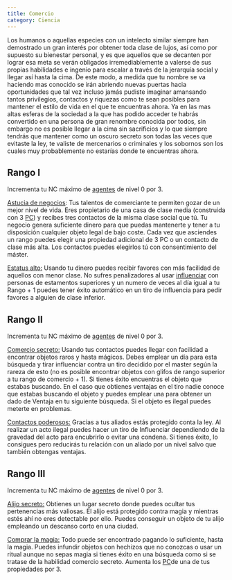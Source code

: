```yaml
---
title: Comercio
category: Ciencia
---
```


Los humanos o aquellas especies con un intelecto similar siempre han demostrado un gran interés por obtener toda clase de lujos, así como por supuesto su bienestar personal, y es que aquellos que se decanten por lograr esa meta se verán obligados irremediablemente a valerse de sus propias habilidades e ingenio para escalar a través de la jerarquía social y llegar así hasta la cima. De este modo, a medida que tu nombre se va haciendo mas conocido se irán abriendo nuevas puertas hacia oportunidades que tal vez incluso jamás pudiste imaginar amansando tantos privilegios, contactos y riquezas como te sean posibles para mantener el estilo de vida en el que te encuentras ahora. Ya en las mas altas esferas de la sociedad a la que has podido acceder te habrás convertido en una persona de gran renombre conocida por todos, sin embargo no es posible llegar a la cima sin sacrificios y lo que siempre tendrás que mantener como un oscuro secreto son todas las veces que evitaste la ley, te valiste de mercenarios o criminales y los sobornos son los cuales muy probablemente no estarías donde te encuentras ahora.

## Rango I 

Incrementa tu NC máximo de [agentes](https://raldamain.com/rules/Reglas%20adicionales/agentes.html) de nivel 0 por 3.

<u>Astucia de negocios</u>: Tus talentos de comerciante te permiten gozar de un mejor nivel de vida. Eres propietario de una casa de clase media (construida con 3 [PC](https://raldamain.com/rules/Reglas%20adicionales/bases.html)) y recibes tres contactos de la misma clase social que tú. Tu negocio genera suficiente dinero para que puedas mantenerte y tener a tu disposición cualquier objeto legal de bajo coste. Cada vez que asciendes un rango puedes elegir una propiedad adicional de 3 PC o un contacto de clase más alta. Los contactos puedes elegirlos tú con consentimiento del máster.

<u>Estatus alto:</u> Usando tu dinero puedes recibir favores con más facilidad de aquellos con menor clase. No sufres penalizadores al usar [influenciar](https://raldamain.com/rules/Rangos/Social/influenciar.html) con personas de estamentos superiores y un numero de veces al día igual a tu Rango + 1 puedes tener éxito automático en un tiro de influencia para pedir favores a alguien de clase inferior.

## Rango II 

Incrementa tu NC máximo de [agentes](https://raldamain.com/rules/Reglas%20adicionales/agentes.html) de nivel 0 por 3.

<u>Comercio secreto:</u> Usando tus contactos puedes llegar con facilidad a encontrar objetos raros y hasta mágicos. Debes emplear un día para esta búsqueda y tirar influenciar contra un tiro decidido por el master según la rareza de esto (no es posible encontrar objetos con glifos de rango superior a tu rango de comercio + 1). Si tienes éxito encuentras el objeto que estabas buscando. En el caso que obtienes ventajas en el tiro nadie conoce que estabas buscando el objeto y puedes emplear una para obtener un dado de Ventaja en tu siguiente búsqueda. Si el objeto es ilegal puedes meterte en problemas.

<u>Contactos poderosos:</u> Gracias a tus aliados estás protegido conta la ley. Al realizar un acto ilegal puedes hacer un tiro de Influenciar dependiendo de la gravedad del acto para encubrirlo o evitar una condena. Si tienes éxito, lo consigues pero reducirás tu relación con un aliado por un nivel salvo que también obtengas ventajas.

## Rango III 

Incrementa tu NC máximo de [agentes](https://raldamain.com/rules/Reglas%20adicionales/agentes.html) de nivel 0 por 3.

<u>Alijo secreto:</u> Obtienes un lugar secreto donde puedes ocultar tus pertenencias más valiosas. El alijo está protegido contra magia y mientras estés ahí no eres detectable por ello. Puedes conseguir un objeto de tu alijo empleando un descanso corto en una ciudad.

<u>Comprar la magia:</u> Todo puede ser encontrado pagando lo suficiente, hasta la magia. Puedes infundir objetos con hechizos que no conozcas o usar un ritual aunque no sepas magia si tienes éxito en una búsqueda como si se tratase de la habilidad comercio secreto. Aumenta los [PC](https://raldamain.com/rules/Reglas%20adicionales/bases.html)de una de tus propiedades por 3.